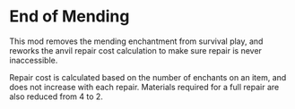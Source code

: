 # End of Mending

This mod removes the mending enchantment from survival play, and reworks the anvil repair cost calculation to make sure repair is never inaccessible.

Repair cost is calculated based on the number of enchants on an item, and does not increase with each repair. Materials required for a full repair are also reduced from 4 to 2.
